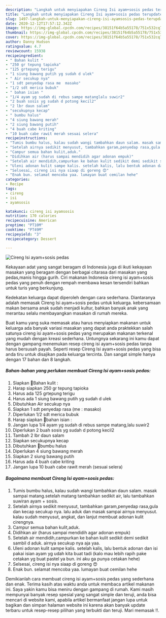 ```yaml
---
description: "Langkah untuk menyiapakan Cireng Isi ayam+sosis pedas terupdate"
title: "Langkah untuk menyiapakan Cireng Isi ayam+sosis pedas terupdate"
slug: 1497-langkah-untuk-menyiapakan-cireng-isi-ayamsosis-pedas-terupdate
date: 2020-12-12T17:57:12.342Z
image: https://img-global.cpcdn.com/recipes/38151f64b5a55178/751x532cq70/cireng-isi-ayamsosis-pedas-foto-resep-utama.jpg
thumbnail: https://img-global.cpcdn.com/recipes/38151f64b5a55178/751x532cq70/cireng-isi-ayamsosis-pedas-foto-resep-utama.jpg
cover: https://img-global.cpcdn.com/recipes/38151f64b5a55178/751x532cq70/cireng-isi-ayamsosis-pedas-foto-resep-utama.jpg
author: Danny Hudson
ratingvalue: 4.7
reviewcount: 15938
recipeingredient:
- " Bahan kulit "
- "250 gr tepung tapioka"
- "125 grtepung terigu"
- "1 siung bawang putih yg sudah d ulek"
- " Air secukup nya"
- "1 sdt penyedap rasa me  masako"
- "1/2 sdt merica bubuk"
- " bahan isian "
- "1/4 ayam yg sudah di rebus sampe matanglalu suwir2"
- "2 buah sosis yg sudah d potong kecil2"
- "2 lbr daun salam"
- "secukupnya kecap"
- " bumbu halus"
- "4 siung bawang merah"
- "2 siung bawang putih"
- "4 buah cabe kriting"
- "10 buah cabe rawit merah sesuai selera"
recipeinstructions:
- "Tumis bumbu halus, kalau sudah wangi tambahkan daun salam. masak sampai matang.setelah matang tambahkan sedikit air, lalu tambahkan suwiran ayam + sosis."
- "Setelah airnya sedikit menyusut, tambahkan garam,penyedap rasa,gula dan kecap secukup nya. lalu aduk dan masak sampai airnya menyusut. kalau sudah menyusut, angkat, dan lanjut membuat adonan kulit cirengnya."
- "Campur semua bahan kulit,aduk."
- "Didihkan air (harus sampai mendidih agar adonan empuk)"
- "Setelah air mendidih,campurkan ke bahan kulit sedikit demi sedikit sambil d aduk. airnya secukup nya aja yaa."
- "Uleni adonan kulit sampe kalis. setelah kalis, lalu bentuk adonan dan isi pakai isian ayam yg udah kita buat tadi (kalo mau lebih rapih pake cetakan yg buat pastel ya bun. ini aku ga punya cetakan hehe)"
- "Selsesai, cireng isi nya siaap di goreng 😍"
- "Enak bun. selamat mencoba yaa. lumayan buat cemilan hehe"
categories:
- Recipe
tags:
- cireng
- isi
- ayamsosis

katakunci: cireng isi ayamsosis 
nutrition: 170 calories
recipecuisine: American
preptime: "PT10M"
cooktime: "PT49M"
recipeyield: "3"
recipecategory: Dessert

---
```



![Cireng Isi ayam+sosis pedas](https://img-global.cpcdn.com/recipes/38151f64b5a55178/751x532cq70/cireng-isi-ayamsosis-pedas-foto-resep-utama.jpg)

Kekayaan adat yang sangat beragam di Indonesia juga di ikuti kekayaan masakan yang beragam dengan berbagai citarasa dari masakan yang pedas,manis hingga gurih. Ciri makanan Indonesia cireng isi ayam+sosis pedas yang penuh dengan rempah membawa kesan tersendiri bahkan untuk turis yang berkunjung.




Kedekatan keluarga dapat diperoleh dengan cara sederhana. Diantaranya adalah memasak Cireng Isi ayam+sosis pedas untuk keluarga. kebersamaan makan bersama anak sudah menjadi kultur, bahkan banyak anak yang merantau selalu membayangkan masakan di rumah mereka.

Buat kamu yang suka memasak atau harus menyiapkan makanan untuk keluarga ada banyak variasi masakan yang dapat anda praktekkan salah satunya cireng isi ayam+sosis pedas yang merupakan makanan terkenal yang mudah dengan kreasi sederhana. Untungnya sekarang ini kamu dapat dengan gampang menemukan resep cireng isi ayam+sosis pedas tanpa harus bersusah payah.
Seperti resep Cireng Isi ayam+sosis pedas yang bisa anda tiru untuk disajikan pada keluarga tercinta. Dan sangat simple hanya dengan 17 bahan dan 8 langkah.


<!--inarticleads1-->

##### Bahan-bahan yang perlukan membuat Cireng Isi ayam+sosis pedas:

1. Siapkan  🥟Bahan kulit :
1. Harap siapkan 250 gr tepung tapioka
1. Harus ada 125 grtepung terigu
1. Harus ada 1 siung bawang putih yg sudah d ulek
1. Dibutuhkan  Air secukup nya
1. Siapkan 1 sdt penyedap rasa (me : masako)
1. Diperlukan 1/2 sdt merica bubuk
1. Harap siapkan  🥟bahan isian :
1. Jangan lupa 1/4 ayam yg sudah di rebus sampe matang,lalu suwir2
1. Diperlukan 2 buah sosis yg sudah d potong kecil2
1. Tambah 2 lbr daun salam
1. Siapkan secukupnya kecap
1. Dibutuhkan  🥟bumbu halus
1. Diperlukan 4 siung bawang merah
1. Siapkan 2 siung bawang putih
1. Harus ada 4 buah cabe kriting
1. Jangan lupa 10 buah cabe rawit merah (sesuai selera)




<!--inarticleads2-->

##### Bagaimana membuat  Cireng Isi ayam+sosis pedas:

1. Tumis bumbu halus, kalau sudah wangi tambahkan daun salam. masak sampai matang.setelah matang tambahkan sedikit air, lalu tambahkan suwiran ayam + sosis.
1. Setelah airnya sedikit menyusut, tambahkan garam,penyedap rasa,gula dan kecap secukup nya. lalu aduk dan masak sampai airnya menyusut. kalau sudah menyusut, angkat, dan lanjut membuat adonan kulit cirengnya.
1. Campur semua bahan kulit,aduk.
1. Didihkan air (harus sampai mendidih agar adonan empuk)
1. Setelah air mendidih,campurkan ke bahan kulit sedikit demi sedikit sambil d aduk. airnya secukup nya aja yaa.
1. Uleni adonan kulit sampe kalis. setelah kalis, lalu bentuk adonan dan isi pakai isian ayam yg udah kita buat tadi (kalo mau lebih rapih pake cetakan yg buat pastel ya bun. ini aku ga punya cetakan hehe)
1. Selsesai, cireng isi nya siaap di goreng 😍
1. Enak bun. selamat mencoba yaa. lumayan buat cemilan hehe




Demikianlah cara membuat cireng isi ayam+sosis pedas yang sederhana dan enak. Terima kasih atas waktu anda untuk membaca artikel makanan ini. Saya yakin kamu bisa meniru dengan gampang di rumah. Kami masih mempunyai banyak resep spesial yang sangat simple dan teruji, anda bisa mencari di website kami, apabila artikel bermanfaat jangan lupa untuk bagikan dan simpan halaman website ini karena akan banyak update terbaru untuk resep-resep pilihan yang terbukti dan teruji. Mari memasak !!. 
